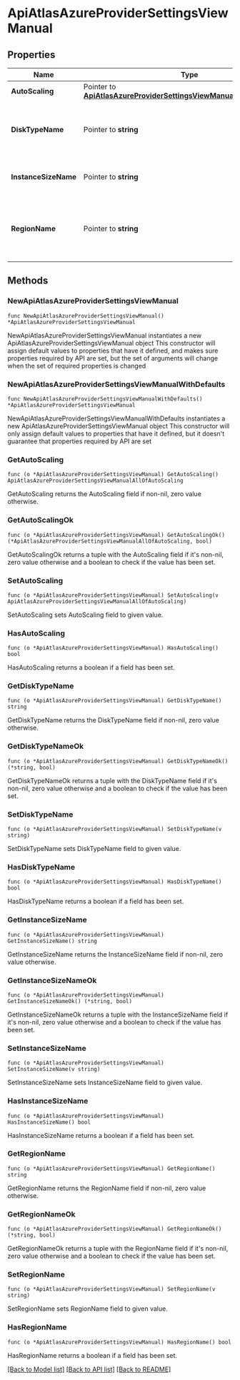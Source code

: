 # ApiAtlasAzureProviderSettingsViewManual

## Properties

Name | Type | Description | Notes
------------ | ------------- | ------------- | -------------
**AutoScaling** | Pointer to [**ApiAtlasAzureProviderSettingsViewManualAllOfAutoScaling**](ApiAtlasAzureProviderSettingsViewManualAllOfAutoScaling.md) |  | [optional] 
**DiskTypeName** | Pointer to **string** | Disk type that corresponds to the host&#39;s root volume for Azure instances. If omitted, the default disk type for the selected **providerSettings.instanceSizeName** applies. | [optional] 
**InstanceSizeName** | Pointer to **string** | Cluster tier, with a default storage and memory capacity, that applies to all the data-bearing hosts in your cluster. | [optional] 
**RegionName** | Pointer to **string** | Human-readable label that identifies the geographic location of your MongoDB cluster. The region you choose can affect network latency for clients accessing your databases. For multi-region clusters, see **replicationSpec.{region}**. | [optional] 

## Methods

### NewApiAtlasAzureProviderSettingsViewManual

`func NewApiAtlasAzureProviderSettingsViewManual() *ApiAtlasAzureProviderSettingsViewManual`

NewApiAtlasAzureProviderSettingsViewManual instantiates a new ApiAtlasAzureProviderSettingsViewManual object
This constructor will assign default values to properties that have it defined,
and makes sure properties required by API are set, but the set of arguments
will change when the set of required properties is changed

### NewApiAtlasAzureProviderSettingsViewManualWithDefaults

`func NewApiAtlasAzureProviderSettingsViewManualWithDefaults() *ApiAtlasAzureProviderSettingsViewManual`

NewApiAtlasAzureProviderSettingsViewManualWithDefaults instantiates a new ApiAtlasAzureProviderSettingsViewManual object
This constructor will only assign default values to properties that have it defined,
but it doesn't guarantee that properties required by API are set

### GetAutoScaling

`func (o *ApiAtlasAzureProviderSettingsViewManual) GetAutoScaling() ApiAtlasAzureProviderSettingsViewManualAllOfAutoScaling`

GetAutoScaling returns the AutoScaling field if non-nil, zero value otherwise.

### GetAutoScalingOk

`func (o *ApiAtlasAzureProviderSettingsViewManual) GetAutoScalingOk() (*ApiAtlasAzureProviderSettingsViewManualAllOfAutoScaling, bool)`

GetAutoScalingOk returns a tuple with the AutoScaling field if it's non-nil, zero value otherwise
and a boolean to check if the value has been set.

### SetAutoScaling

`func (o *ApiAtlasAzureProviderSettingsViewManual) SetAutoScaling(v ApiAtlasAzureProviderSettingsViewManualAllOfAutoScaling)`

SetAutoScaling sets AutoScaling field to given value.

### HasAutoScaling

`func (o *ApiAtlasAzureProviderSettingsViewManual) HasAutoScaling() bool`

HasAutoScaling returns a boolean if a field has been set.

### GetDiskTypeName

`func (o *ApiAtlasAzureProviderSettingsViewManual) GetDiskTypeName() string`

GetDiskTypeName returns the DiskTypeName field if non-nil, zero value otherwise.

### GetDiskTypeNameOk

`func (o *ApiAtlasAzureProviderSettingsViewManual) GetDiskTypeNameOk() (*string, bool)`

GetDiskTypeNameOk returns a tuple with the DiskTypeName field if it's non-nil, zero value otherwise
and a boolean to check if the value has been set.

### SetDiskTypeName

`func (o *ApiAtlasAzureProviderSettingsViewManual) SetDiskTypeName(v string)`

SetDiskTypeName sets DiskTypeName field to given value.

### HasDiskTypeName

`func (o *ApiAtlasAzureProviderSettingsViewManual) HasDiskTypeName() bool`

HasDiskTypeName returns a boolean if a field has been set.

### GetInstanceSizeName

`func (o *ApiAtlasAzureProviderSettingsViewManual) GetInstanceSizeName() string`

GetInstanceSizeName returns the InstanceSizeName field if non-nil, zero value otherwise.

### GetInstanceSizeNameOk

`func (o *ApiAtlasAzureProviderSettingsViewManual) GetInstanceSizeNameOk() (*string, bool)`

GetInstanceSizeNameOk returns a tuple with the InstanceSizeName field if it's non-nil, zero value otherwise
and a boolean to check if the value has been set.

### SetInstanceSizeName

`func (o *ApiAtlasAzureProviderSettingsViewManual) SetInstanceSizeName(v string)`

SetInstanceSizeName sets InstanceSizeName field to given value.

### HasInstanceSizeName

`func (o *ApiAtlasAzureProviderSettingsViewManual) HasInstanceSizeName() bool`

HasInstanceSizeName returns a boolean if a field has been set.

### GetRegionName

`func (o *ApiAtlasAzureProviderSettingsViewManual) GetRegionName() string`

GetRegionName returns the RegionName field if non-nil, zero value otherwise.

### GetRegionNameOk

`func (o *ApiAtlasAzureProviderSettingsViewManual) GetRegionNameOk() (*string, bool)`

GetRegionNameOk returns a tuple with the RegionName field if it's non-nil, zero value otherwise
and a boolean to check if the value has been set.

### SetRegionName

`func (o *ApiAtlasAzureProviderSettingsViewManual) SetRegionName(v string)`

SetRegionName sets RegionName field to given value.

### HasRegionName

`func (o *ApiAtlasAzureProviderSettingsViewManual) HasRegionName() bool`

HasRegionName returns a boolean if a field has been set.


[[Back to Model list]](../README.md#documentation-for-models) [[Back to API list]](../README.md#documentation-for-api-endpoints) [[Back to README]](../README.md)


